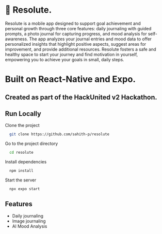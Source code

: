 
# 🫥 Resolute.

Resolute is a mobile app designed to support goal achievement and personal growth through three core features: daily journaling with guided prompts, a photo journal for capturing progress, and mood analysis for self-awareness. The app analyzes your journal entries and mood data to offer personalized insights that highlight positive aspects, suggest areas for improvement, and provide additional resources. Resolute fosters a safe and healthy space to start your journey and find motivation in yourself, empowering you to achieve your goals in small, daily steps.

# Built on React-Native and Expo.

## Created as part of the HackUnited v2 Hackathon.


## Run Locally

Clone the project

```bash
  git clone https://github.com/sahith-p/resolute
```

Go to the project directory

```bash
  cd resolute
```

Install dependencies

```bash
  npm install
```

Start the server

```bash
  npx expo start
```


## Features

- Daily journaling
- Image journaling
- AI Mood Analysis

